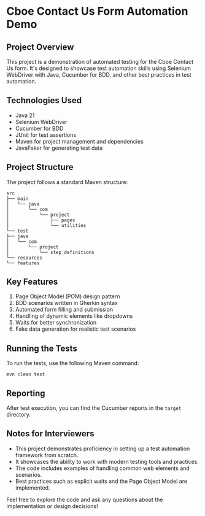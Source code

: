 

# Cboe Contact Us Form Automation Demo

## Project Overview

This project is a demonstration of automated testing for the Cboe Contact Us form. It's designed to showcase test automation skills using Selenium WebDriver with Java, Cucumber for BDD, and other best practices in test automation.

## Technologies Used

- Java 21
- Selenium WebDriver
- Cucumber for BDD
- JUnit for test assertions
- Maven for project management and dependencies
- JavaFaker for generating test data

## Project Structure

The project follows a standard Maven structure:

```
src
├── main
│   └── java
│       └── com
│           └── project
│               ├── pages
│               └── utilities
└── test
├── java
│   └── com
│       └── project
│           └── step_definitions
└── resources
└── features
```

## Key Features

1. Page Object Model (POM) design pattern
2. BDD scenarios written in Gherkin syntax
3. Automated form filling and submission
4. Handling of dynamic elements like dropdowns
5. Waits for better synchronization
6. Fake data generation for realistic test scenarios

## Running the Tests

To run the tests, use the following Maven command:

```
mvn clean test
```

## Reporting

After test execution, you can find the Cucumber reports in the `target` directory.

## Notes for Interviewers

- This project demonstrates proficiency in setting up a test automation framework from scratch.
- It showcases the ability to work with modern testing tools and practices.
- The code includes examples of handling common web elements and scenarios.
- Best practices such as explicit waits and the Page Object Model are implemented.

Feel free to explore the code and ask any questions about the implementation or design decisions!



